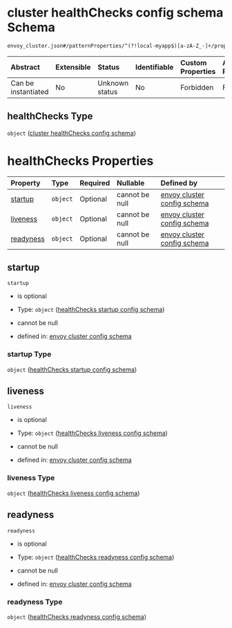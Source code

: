 # cluster healthChecks config schema Schema

```txt
envoy_cluster.json#/patternProperties/^(?!local-myapp$)[a-zA-Z_-]+/properties/healthChecks
```



| Abstract            | Extensible | Status         | Identifiable | Custom Properties | Additional Properties | Access Restrictions | Defined In                                                                |
| :------------------ | :--------- | :------------- | :----------- | :---------------- | :-------------------- | :------------------ | :------------------------------------------------------------------------ |
| Can be instantiated | No         | Unknown status | No           | Forbidden         | Forbidden             | none                | [envoy\_cluster.json\*](../out/envoy_cluster.json "open original schema") |

## healthChecks Type

`object` ([cluster healthChecks config schema](envoy_cluster-patternproperties-envoy-cluster-config-schema-except-local-myapp-properties-cluster-healthchecks-config-schema.md))

# healthChecks Properties

| Property                | Type     | Required | Nullable       | Defined by                                                                                                                                                                                                                                                                                                                        |
| :---------------------- | :------- | :------- | :------------- | :-------------------------------------------------------------------------------------------------------------------------------------------------------------------------------------------------------------------------------------------------------------------------------------------------------------------------------- |
| [startup](#startup)     | `object` | Optional | cannot be null | [envoy cluster config schema](envoy_cluster-patternproperties-envoy-cluster-config-schema-except-local-myapp-properties-cluster-healthchecks-config-schema-properties-healthchecks-startup-config-schema.md "envoy_cluster.json#/patternProperties/^(?!local-myapp$)\[a-zA-Z_-]+/properties/healthChecks/properties/startup")     |
| [liveness](#liveness)   | `object` | Optional | cannot be null | [envoy cluster config schema](envoy_cluster-patternproperties-envoy-cluster-config-schema-except-local-myapp-properties-cluster-healthchecks-config-schema-properties-healthchecks-liveness-config-schema.md "envoy_cluster.json#/patternProperties/^(?!local-myapp$)\[a-zA-Z_-]+/properties/healthChecks/properties/liveness")   |
| [readyness](#readyness) | `object` | Optional | cannot be null | [envoy cluster config schema](envoy_cluster-patternproperties-envoy-cluster-config-schema-except-local-myapp-properties-cluster-healthchecks-config-schema-properties-healthchecks-readyness-config-schema.md "envoy_cluster.json#/patternProperties/^(?!local-myapp$)\[a-zA-Z_-]+/properties/healthChecks/properties/readyness") |

## startup



`startup`

* is optional

* Type: `object` ([healthChecks startup config schema](envoy_cluster-patternproperties-envoy-cluster-config-schema-except-local-myapp-properties-cluster-healthchecks-config-schema-properties-healthchecks-startup-config-schema.md))

* cannot be null

* defined in: [envoy cluster config schema](envoy_cluster-patternproperties-envoy-cluster-config-schema-except-local-myapp-properties-cluster-healthchecks-config-schema-properties-healthchecks-startup-config-schema.md "envoy_cluster.json#/patternProperties/^(?!local-myapp$)\[a-zA-Z_-]+/properties/healthChecks/properties/startup")

### startup Type

`object` ([healthChecks startup config schema](envoy_cluster-patternproperties-envoy-cluster-config-schema-except-local-myapp-properties-cluster-healthchecks-config-schema-properties-healthchecks-startup-config-schema.md))

## liveness



`liveness`

* is optional

* Type: `object` ([healthChecks liveness config schema](envoy_cluster-patternproperties-envoy-cluster-config-schema-except-local-myapp-properties-cluster-healthchecks-config-schema-properties-healthchecks-liveness-config-schema.md))

* cannot be null

* defined in: [envoy cluster config schema](envoy_cluster-patternproperties-envoy-cluster-config-schema-except-local-myapp-properties-cluster-healthchecks-config-schema-properties-healthchecks-liveness-config-schema.md "envoy_cluster.json#/patternProperties/^(?!local-myapp$)\[a-zA-Z_-]+/properties/healthChecks/properties/liveness")

### liveness Type

`object` ([healthChecks liveness config schema](envoy_cluster-patternproperties-envoy-cluster-config-schema-except-local-myapp-properties-cluster-healthchecks-config-schema-properties-healthchecks-liveness-config-schema.md))

## readyness



`readyness`

* is optional

* Type: `object` ([healthChecks readyness config schema](envoy_cluster-patternproperties-envoy-cluster-config-schema-except-local-myapp-properties-cluster-healthchecks-config-schema-properties-healthchecks-readyness-config-schema.md))

* cannot be null

* defined in: [envoy cluster config schema](envoy_cluster-patternproperties-envoy-cluster-config-schema-except-local-myapp-properties-cluster-healthchecks-config-schema-properties-healthchecks-readyness-config-schema.md "envoy_cluster.json#/patternProperties/^(?!local-myapp$)\[a-zA-Z_-]+/properties/healthChecks/properties/readyness")

### readyness Type

`object` ([healthChecks readyness config schema](envoy_cluster-patternproperties-envoy-cluster-config-schema-except-local-myapp-properties-cluster-healthchecks-config-schema-properties-healthchecks-readyness-config-schema.md))
